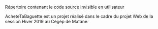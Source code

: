 Répertoire contenant le code source invisible en utilisateur














AcheteTaBaguette est un projet réalisé dans le cadre du projet Web de la session Hiver 2019 au Cégép de Matane.
